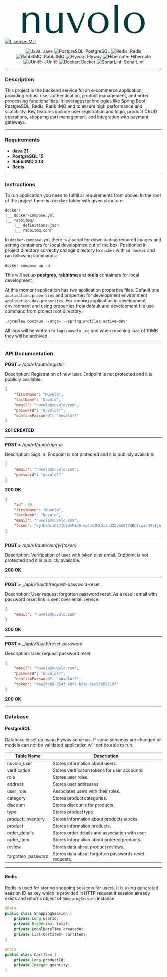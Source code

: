 <p align="center">
<img src="https://github.com/begjosip/nuvolo-mail/blob/master/templates/images/nuvolo.png?raw=true" alt="logo"/>
</p>

[![License: MIT](https://img.shields.io/badge/License-MIT-yellow.svg)](https://opensource.org/licenses/MIT)

<div align="center">

![Java: Java](https://img.shields.io/badge/spring-3164341?style=for-the-badge&logo=spring&logoColor=fff)
![PostgreSQL: PostgreSQL](https://img.shields.io/badge/-postgresql-%230064a5?style=for-the-badge&logo=postgresql&logoColor=white)
![Redis: Redis](https://img.shields.io/badge/-redis-%23D82C20?style=for-the-badge&logo=redis&logoColor=white)
![RabbitMQ: RabbitMQ](https://img.shields.io/badge/-rabbitmq-%23FF6600?style=for-the-badge&logo=rabbitmq&logoColor=white)
![Flyway: Flyway](https://img.shields.io/badge/-redis-%23cc0000?style=for-the-badge&logo=flyway&logoColor=white)
![Hibernate: Hibernate](https://img.shields.io/badge/-hibernate-%235A5539?style=for-the-badge&logo=hibernate&logoColor=white)
![JUnit5: JUnit5](https://img.shields.io/badge/-junit5-%2325a162?style=for-the-badge&logo=junit5&logoColor=white)
![Docker: Docker](https://img.shields.io/badge/-docker-%230db7ed?style=for-the-badge&logo=docker&logoColor=white)
![SonarLint: SonarLint](https://img.shields.io/badge/-SonarLint-%23301934?style=for-the-badge&logo=SonarLint&logoColor=white)

</div>

---

### Description

This project is the backend service for an e-commerce application, providing robust user authentication, product
management, and order processing functionalities. It leverages technologies like Spring Boot, PostgreSQL, Redis,
RabbitMQ and to ensure high performance and scalability. Key features include user registration and login,
product CRUD operations, shopping cart management, and integration with payment gateways.

---

### Requirements

- **Java 21**
- **PostgreSQL 15**
- **RabbitMQ 3.13**
- **Redis**

---

### Instructions

To run application you need to fulfill all requirements from above. In the root of the project there is a `docker`
folder with given structure:

```
docker/
|__ docker-compose.yml
|__ rabbitmq/
    |__ definitions.json
    |__ rabbitmq.conf
```

In `docker-compose.yml` there is a script for downloading required images and setting containers for local development
out of the box.
Positioned in project directory correctly change directory to `docker` with `cd docker` and run following commands:

`docker compose up -d`

This will set up **postgres**, **rabbitmq** and **redis** containers for local development.

At this moment application has two application properties files.
Default one `application.properties` and properties for development environment `application-dev.properties`. For
running application in development environment and using properties from default and development file use
command from project root directory:

```./gradlew bootRun --args='--spring.profiles.active=dev'```

All logs will be written to `logs/nuvolo.log` and when reaching size of 10MB they will be archived.

---

### API Documentation

**POST >** _/api/v1/auth/register_

Description: Registration of new user. Endpoint is not protected and it is publicly available.

```json
{
    "firstName": "Nuvolo",
    "lastName": "Nuvolo",
    "email": "nuvolo@nuvolo.com",
    "password": "nuvolo!?",
    "confirmPassword": "nuvolo!?"
}
```

**201 CREATED**

---

**POST >** _/api/v1/auth/sign-in_

Description: Sign in. Endpoint is not protected and it is publicly available.

```json
{
    "email": "nuvolo@nuvolo.com",
    "password": "nuvolo!?"
}
```

**200 OK**

```json
{
    "id": 59,
    "firstName": "Nuvolo",
    "lastName": "Nuvolo",
    "email": "nuvolo@nuvolo.com",
    "token": "eyJhbGciOiJIUzUxMiJ9.eyJpc3MiOiJudXZvbG8tYXBpIiwic3ViIjoiam9zaXBiZWdpYzU3QGdtYWlsLmNvbSIsInJvbGVzIjpbIlVTRVIiXSwiaWF0IjoxNzE2MzM0MTEwLCJleHAiOjE3MTYzMzUwMTB9.7aWyab10ppubQQ9Ty0zDG994qUWuXpOkCfvBTYRUhjN8kZxI8XchXQK-4iYwZY198pOc8MQhw7knYBTA3yzLIw"
}
```

---

**POST >** _/api/v1/auth/verify/{token}_

Description: Verification of user with token over email. Endpoint is not protected and it is publicly available.

**200 OK**

---

**POST >** _/api/v1/auth/request-password-reset

Description: User request forgotten password reset. As a result email with password reset link is sent over email
service.

```json
{
    "email": "nuvolo@nuvolo.com"
}
```

**200 OK**

---

**POST >** _/api/v1/auth/reset-password

Description: User request password reset.

```json
{
    "email": "nuvolo@nuvolo.com",
    "password": "nuvolo!?",
    "confirmPassword": "nuvolo!?",
    "token": "eee2be08-254f-48f7-b63c-5cc55805219f"
}
```

**200 OK**

---

### Database

#### PostgreSQL

Database is set up using Flyway schemas. If some schemas are changed or models can not be validated application will not
be able to run.

| Table Name         | Description                                           |
|--------------------|-------------------------------------------------------|
| nuvolo_user        | Stores information about users.                       |
| verification       | Stores verification tokens for user accounts.         |
| role               | Stores user roles.                                    |
| address            | Stores user addresses.                                |
| user_role          | Associates users with their roles.                    |
| category           | Stores product categories.                            |
| discount           | Stores discounts for products.                        |
| type               | Stores product type.                                  |
| product_inventory  | Stores information about products stocks.             |
| product            | Stores information products.                          |
| order_details      | Stores order details and association with user.       |
| order_item         | Stores information about ordered products.            |
| review             | Stores data about product reviews.                    |
| forgotten_password | Stores data about forgotten passwords reset requests. |

--- 

#### Redis

Redis is used for storing shopping sessions for users. It is using generated session ID as key which is provided in HTTP
request if session already exists and returns object of `ShoppingSession` instance.

```java
@Data
public class ShoppingSession {
    private Long userId;
    private BigDecimal total;
    private LocalDateTime createdAt;
    private List<CartItem> cartItems;
}
```

```java
@Data
public class CartItem {
    private Long productId;
    private Integer quantity;
}
```








